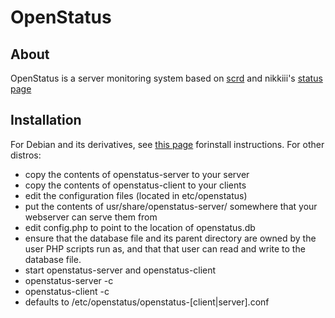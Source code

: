 # OpenStatus
## About
OpenStatus is a server monitoring system based on [scrd](https://github.com/DimeCadmium/scrd) and nikkiii's [status page](https://github.com/nikkiii/status)

## Installation
For Debian and its derivatives, see [this page](http://www.nickmoeck.com/openstatus/) forinstall instructions.  For other distros:

 - copy the contents of openstatus-server to your server
 - copy the contents of openstatus-client to your clients
 - edit the configuration files (located in etc/openstatus)
 - put the contents of usr/share/openstatus-server/ somewhere that your webserver can serve them from
 - edit config.php to point to the location of openstatus.db
 - ensure that the database file and its parent directory are owned by the user PHP scripts run as, and that that user can read and write to the database
file.
 - start openstatus-server and openstatus-client
  - openstatus-server -c <config file>
  - openstatus-client -c <config file>
  - <config file> defaults to /etc/openstatus/openstatus-[client|server].conf
